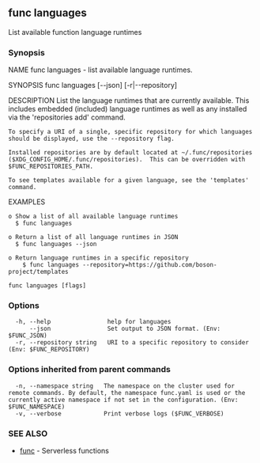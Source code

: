 ## func languages

List available function language runtimes

### Synopsis


NAME
	func languages - list available language runtimes.

SYNOPSIS
	func languages [--json] [-r|--repository]

DESCRIPTION
	List the language runtimes that are currently available.
	This includes embedded (included) language runtimes as well as any installed
	via the 'repositories add' command.

	To specify a URI of a single, specific repository for which languages
	should be displayed, use the --repository flag.

	Installed repositories are by default located at ~/.func/repositories
	($XDG_CONFIG_HOME/.func/repositories).  This can be overridden with
	$FUNC_REPOSITORIES_PATH.

	To see templates available for a given language, see the 'templates' command.


EXAMPLES

	o Show a list of all available language runtimes
	  $ func languages

	o Return a list of all language runtimes in JSON
	  $ func languages --json

	o Return language runtimes in a specific repository
		$ func languages --repository=https://github.com/boson-project/templates


```
func languages [flags]
```

### Options

```
  -h, --help                help for languages
      --json                Set output to JSON format. (Env: $FUNC_JSON)
  -r, --repository string   URI to a specific repository to consider (Env: $FUNC_REPOSITORY)
```

### Options inherited from parent commands

```
  -n, --namespace string   The namespace on the cluster used for remote commands. By default, the namespace func.yaml is used or the currently active namespace if not set in the configuration. (Env: $FUNC_NAMESPACE)
  -v, --verbose            Print verbose logs ($FUNC_VERBOSE)
```

### SEE ALSO

* [func](func.md)	 - Serverless functions

